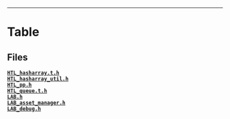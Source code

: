
***

# Table
## Files
**[`HTL_hasharray.t.h`](HTL_hasharray.t.h.md)**  
**[`HTL_hasharray_util.h`](HTL_hasharray_util.h.md)**  
**[`HTL_pp.h`](HTL_pp.h.md)**  
**[`HTL_queue.t.h`](HTL_queue.t.h.md)**  
**[`LAB.h`](LAB.h.md)**  
**[`LAB_asset_manager.h`](LAB_asset_manager.h.md)**  
**[`LAB_debug.h`](LAB_debug.h.md)**  

